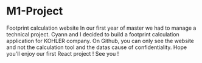 # M1-Project
Footprint calculation website 
In our first year of master we had to manage a technical project. Cyann and I decided to build a footprint calculation application for KOHLER company.
On Github, you can only see the website and not the calculation tool and the datas cause of confidentiality. 
Hope you'll enjoy our first React project ! See you !
